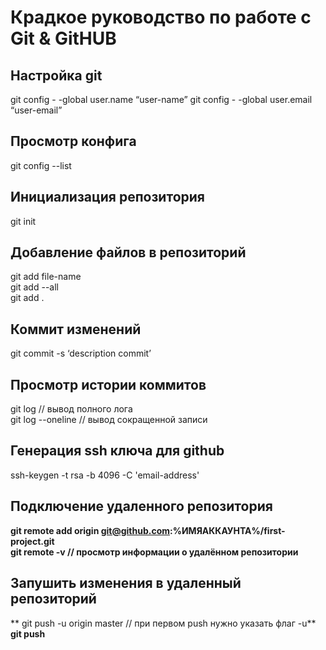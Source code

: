 # Крадкое руководство по работе с Git & GitHUB

## Настройка git

git config  - -global user.name “user-name”
git config  - -global user.email “user-email”

## Просмотр конфига

git config --list

## Инициализация репозитория

git init

## Добавление файлов в репозиторий

git add file-name  
git add  --all  
git add .  
 
## Коммит изменений

git commit -s ‘description commit’

## Просмотр истории коммитов

git log           // вывод полного лога  
git log --oneline // вывод сокращенной записи  

## Генерация ssh ключа для github

ssh-keygen -t rsa -b 4096 -C 'email-address'

## Подключение удаленного репозитория

**git remote add origin git@github.com:%ИМЯАККАУНТА%/first-project.git**  
**git remote -v // просмотр информации о удалённом репозитории**

## Запушить изменения в удаленный репозиторий

** git push -u origin master  // при первом push нужно указать флаг -u**  
**git push**  
